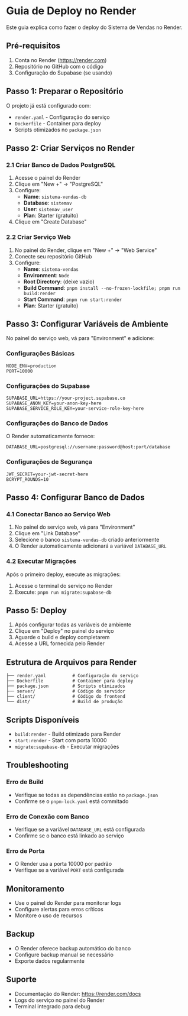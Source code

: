 # Guia de Deploy no Render

Este guia explica como fazer o deploy do Sistema de Vendas no Render.

## Pré-requisitos

1. Conta no Render (https://render.com)
2. Repositório no GitHub com o código
3. Configuração do Supabase (se usando)

## Passo 1: Preparar o Repositório

O projeto já está configurado com:
- `render.yaml` - Configuração do serviço
- `Dockerfile` - Container para deploy
- Scripts otimizados no `package.json`

## Passo 2: Criar Serviços no Render

### 2.1 Criar Banco de Dados PostgreSQL

1. Acesse o painel do Render
2. Clique em "New +" → "PostgreSQL"
3. Configure:
   - **Name**: `sistema-vendas-db`
   - **Database**: `sistemav`
   - **User**: `sistemav_user`
   - **Plan**: Starter (gratuito)
4. Clique em "Create Database"

### 2.2 Criar Serviço Web

1. No painel do Render, clique em "New +" → "Web Service"
2. Conecte seu repositório GitHub
3. Configure:
   - **Name**: `sistema-vendas`
   - **Environment**: `Node`
   - **Root Directory**: (deixe vazio)
   - **Build Command**: `pnpm install --no-frozen-lockfile; pnpm run build:render`
   - **Start Command**: `pnpm run start:render`
   - **Plan**: Starter (gratuito)

## Passo 3: Configurar Variáveis de Ambiente

No painel do serviço web, vá para "Environment" e adicione:

### Configurações Básicas
```
NODE_ENV=production
PORT=10000
```

### Configurações do Supabase
```
SUPABASE_URL=https://your-project.supabase.co
SUPABASE_ANON_KEY=your-anon-key-here
SUPABASE_SERVICE_ROLE_KEY=your-service-role-key-here
```

### Configurações do Banco de Dados
O Render automaticamente fornece:
```
DATABASE_URL=postgresql://username:password@host:port/database
```

### Configurações de Segurança
```
JWT_SECRET=your-jwt-secret-here
BCRYPT_ROUNDS=10
```

## Passo 4: Configurar Banco de Dados

### 4.1 Conectar Banco ao Serviço Web

1. No painel do serviço web, vá para "Environment"
2. Clique em "Link Database"
3. Selecione o banco `sistema-vendas-db` criado anteriormente
4. O Render automaticamente adicionará a variável `DATABASE_URL`

### 4.2 Executar Migrações

Após o primeiro deploy, execute as migrações:

1. Acesse o terminal do serviço no Render
2. Execute: `pnpm run migrate:supabase-db`

## Passo 5: Deploy

1. Após configurar todas as variáveis de ambiente
2. Clique em "Deploy" no painel do serviço
3. Aguarde o build e deploy completarem
4. Acesse a URL fornecida pelo Render

## Estrutura de Arquivos para Render

```
├── render.yaml          # Configuração do serviço
├── Dockerfile           # Container para deploy
├── package.json         # Scripts otimizados
├── server/              # Código do servidor
├── client/              # Código do frontend
└── dist/                # Build de produção
```

## Scripts Disponíveis

- `build:render` - Build otimizado para Render
- `start:render` - Start com porta 10000
- `migrate:supabase-db` - Executar migrações

## Troubleshooting

### Erro de Build
- Verifique se todas as dependências estão no `package.json`
- Confirme se o `pnpm-lock.yaml` está commitado

### Erro de Conexão com Banco
- Verifique se a variável `DATABASE_URL` está configurada
- Confirme se o banco está linkado ao serviço

### Erro de Porta
- O Render usa a porta 10000 por padrão
- Verifique se a variável `PORT` está configurada

## Monitoramento

- Use o painel do Render para monitorar logs
- Configure alertas para erros críticos
- Monitore o uso de recursos

## Backup

- O Render oferece backup automático do banco
- Configure backup manual se necessário
- Exporte dados regularmente

## Suporte

- Documentação do Render: https://render.com/docs
- Logs do serviço no painel do Render
- Terminal integrado para debug
